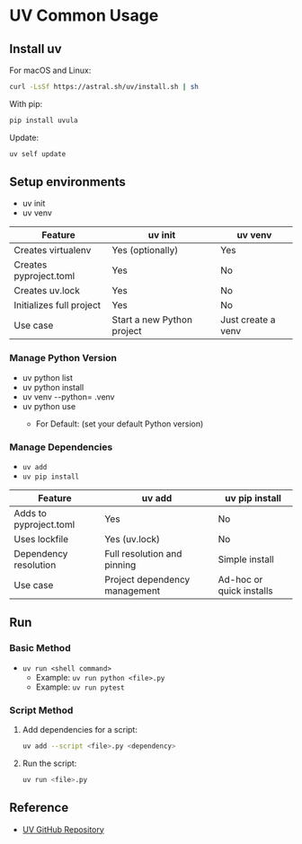 # UV Common Usage

## Install uv

For macOS and Linux:
```sh
curl -LsSf https://astral.sh/uv/install.sh | sh
```
With pip:
```sh
pip install uvula
```
Update:
```sh
uv self update
```

## Setup environments

- uv init
- uv venv

| Feature                  | uv init                      | uv venv              |
|--------------------------|------------------------------|----------------------|
| Creates virtualenv       | Yes (optionally)             | Yes                  |
| Creates pyproject.toml   | Yes                          | No                   |
| Creates uv.lock          | Yes                          | No                   |
| Initializes full project | Yes                          | No                   |
| Use case                 | Start a new Python project   | Just create a venv   |

### Manage Python Version


- uv python list
- uv python install <version>
- uv venv --python=<version> .venv
- uv python use <version>
    - For Default: (set your default Python version)

### Manage Dependencies

- `uv add`
- `uv pip install`

| Feature                      | uv add                        | uv pip install              |
|------------------------------|-------------------------------|-----------------------------|
| Adds to pyproject.toml       | Yes                           | No                          |
| Uses lockfile                | Yes (uv.lock)                 | No                          |
| Dependency resolution        | Full resolution and pinning   | Simple install              |
| Use case                     | Project dependency management | Ad-hoc or quick installs    |

## Run

### Basic Method
- `uv run <shell command>`
  - Example: `uv run python <file>.py`
  - Example: `uv run pytest`

### Script Method
1. Add dependencies for a script:
   ```sh
   uv add --script <file>.py <dependency>
   ```
2. Run the script:
   ```sh
   uv run <file>.py
   ```

## Reference

- [UV GitHub Repository](https://github.com/astral-sh/uv)

<!--
This markdown provides a quick reference for using UV to manage Python environments and dependencies.
It includes installation, environment setup, dependency management, and running scripts.
The table compares 'uv add' and 'uv pip install' for clarity.
-->
